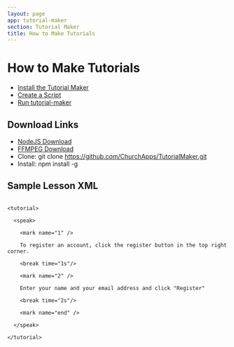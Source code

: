 ```yaml
---
layout: page
app: tutorial-maker
section: Tutorial Maker
title: How to Make Tutorials
---
```


# How to Make Tutorials

<div id="videoContainer">
  <ul id="playlist">
      <li class="active"><a href="../videos/tutorial-maker/install/output.mp4">Install the Tutorial Maker</a></li>
      <li><a href="../videos/tutorial-maker/create/output.mp4">Create a Script</a></li>
      <li><a href="../videos/tutorial-maker/run/output.mp4">Run tutorial-maker</a></li>
  </ul>
</div>

## Download Links
- [NodeJS Download](https://nodejs.org/en)
- [FFMPEG Download](https://ffmpeg.org/download.html#build-windows)
- Clone: git clone https://github.com/ChurchApps/TutorialMaker.git
- Install: npm install -g

## Sample Lesson XML
<code>
&lt;tutorial&gt;<br/>
  &lt;speak&gt;<br/>
    &lt;mark name=&quot;1&quot; /&gt;<br/>
    To register an account, click the register button in the top right corner.<br/>
    &lt;break time=&quot;1s&quot;/&gt;<br/>
    &lt;mark name=&quot;2&quot; /&gt;<br/>
    Enter your name and your email address and click &quot;Register&quot;<br/>
    &lt;break time=&quot;2s&quot;/&gt;<br/>
    &lt;mark name=&quot;end&quot; /&gt;<br/>
  &lt;/speak&gt;<br/>
&lt;/tutorial&gt;<br/>
</code>